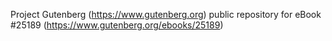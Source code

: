 Project Gutenberg (https://www.gutenberg.org) public repository for eBook #25189 (https://www.gutenberg.org/ebooks/25189)
